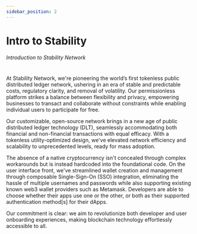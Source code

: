 ```yaml
---
sidebar_position: 2
---
```


# Intro to Stability  
_Introduction to Stability Network_ 
#  
At Stability Network, we're pioneering the world’s first tokenless public distributed ledger network, ushering in an era of stable and predictable costs, regulatory clarity, and removal of volatility. Our permissionless platform strikes a balance between flexibility and privacy, empowering businesses to transact and collaborate without constraints while enabling individual users to participate for free.  
  
Our customizable, open-source network brings in a new age of public distributed ledger technology (DLT), seamlessly accommodating both financial and non-financial transactions with equal efficacy. With a tokenless utility-optimized design, we've elevated network efficiency and scalability to unprecedented levels, ready for mass adoption.  
  
The absence of a native cryptocurrency isn't concealed through complex workarounds but is instead hardcoded into the foundational code. On the user interface front, we've streamlined wallet creation and management through composable Single-Sign-On (SSO) integration, eliminating the hassle of multiple usernames and passwords while also supporting existing known web3 wallet providers such as Metamask. Developers are able to choose whether their apps use one or the other, or both as their supported authentication method[s] for their dApps.
  
Our commitment is clear: we aim to revolutionize both developer and user onboarding experiences, making blockchain technology effortlessly accessible to all.  
